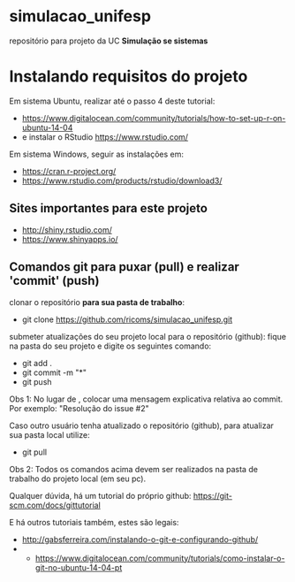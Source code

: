 # simulacao_unifesp
repositório para projeto da UC **Simulação se sistemas**

# Instalando requisitos do projeto
Em sistema Ubuntu, realizar até o passo 4 deste tutorial:
* https://www.digitalocean.com/community/tutorials/how-to-set-up-r-on-ubuntu-14-04
* e instalar o RStudio https://www.rstudio.com/

Em sistema Windows, seguir as instalações em:
* https://cran.r-project.org/
* https://www.rstudio.com/products/rstudio/download3/

## Sites importantes para este projeto
* http://shiny.rstudio.com/
* https://www.shinyapps.io/

## Comandos git para puxar (pull) e realizar 'commit' (push)

clonar o repositório **para sua pasta de trabalho**:

* git clone https://github.com/ricoms/simulacao_unifesp.git

submeter atualizações do seu projeto local para o repositório (github):
fique na pasta do seu projeto e digite os seguintes comando:

* git add .
* git commit -m "<mensagem>*"
* git push

Obs 1: No lugar de <mensagem>, colocar uma mensagem explicativa relativa ao commit. Por exemplo: "Resolução do issue #2"

Caso outro usuário tenha atualizado o repositório (github), para atualizar sua pasta local utilize:

* git pull

Obs 2: Todos os comandos acima devem ser realizados na pasta de trabalho do projeto local (em seu pc).

Qualquer dúvida, há um tutorial do próprio github: https://git-scm.com/docs/gittutorial

E há outros tutoriais também, estes são legais:
* http://gabsferreira.com/instalando-o-git-e-configurando-github/
* * https://www.digitalocean.com/community/tutorials/como-instalar-o-git-no-ubuntu-14-04-pt
